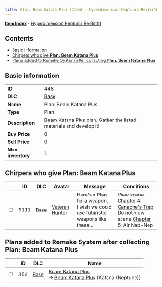 ```yaml
---
title: Plan: Beam Katana Plus (Item) - Hyperdimension Neptunia Re;Birth1
---
```


[**Item Index**](/neptunia/rb1/item/index.html) - [Hyperdimension Neptunia Re;Birth1](/neptunia/rb1)

## Contents

- [Basic information](#basic-information)
- [Chirpers who give **Plan: Beam Katana Plus**](#chirpers-who-give-plan-beam-katana-plus)
- [Plans added to Remake System after collecting **Plan: Beam Katana Plus**](#plans-added-to-remake-system-after-collecting-plan-beam-katana-plus)

## Basic information

|   |   |
| -- | -- |
| **ID** | 448 |
| **DLC** | [Base](/neptunia/rb1/dlc/1-base.html) |
| **Name** | Plan: Beam Katana Plus |
| **Type** | Plan |
| **Description** | Beam Katana Plus plan. Gather the listed materials and develop it! |
| **Buy Price** | 0 |
| **Sell Price** | 0 |
| **Max inventory** | 1 |


## Chirpers who give **Plan: Beam Katana Plus**

|    | ID | DLC | Avatar | Message | Conditions |
| -- | -- | --- | ------ | ------- | ---------- |
| <input type="checkbox" id="rb1-chirper-event-1-5111" class="trackbox" /> | 5111 | [Base](/neptunia/rb1/dlc/1-base.html) | [Veteran Hunter](/neptunia/rb1/undefined/1-229-veteran-hunter.html) | Here's a Plan for a weapon.<br />I wish we could use futuristic weapons like these... | View scene [Chapter 4: Ganache's Trap](/neptunia/rb1/scene/1-417-chapter-4-ganaches-trap.html)<br />Do not view scene [Chapter 5: Air Nep-Nep](/neptunia/rb1/scene/1-502-chapter-5-air-nep-nep.html) |


## Plans added to Remake System after collecting **Plan: Beam Katana Plus**

|    | ID | DLC | Name |
| -- | -- | --- | ---- |
| <input type="checkbox" id="rb1-remake-1-354" class="trackbox" /> | 354 | [Base](/neptunia/rb1/dlc/1-base.html) | [Beam Katana Plus](/neptunia/rb1/remake/1-354-beam-katana-plus.html)<br /> → [Beam Katana Plus](/neptunia/rb1/item/1-2011-beam-katana-plus.html) (Katana (Neptune)) |
